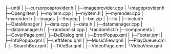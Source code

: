 ├─until
|   ├─cursorposprovider.h
|   ├─imageprovider.cpp
|   └imageprovider.h
├─OpenglItem
|     ├─myitem.cpp
|     ├─myitem.h
|     ├─myrender.cpp
|     └myrender.h
├─images
├─ffmpeg
|   ├─bin.zip
|   ├─lib
|   ├─include
├─DataManager
|      ├─data.cpp
|      ├─data.h
|      ├─datamanager.cpp
|      ├─datamanager.h
|      ├─randomlist.cpp
|      └randomlist.h
├─components
|     ├─CoverPage.qml
|     ├─DelDialog.qml
|     ├─ErrorPopup.qml
|     ├─Footer.qml
|     ├─InfoPopup.qml
|     ├─LeftMenu.qml
|     ├─MusicView.qml
|     ├─PlayQueue.qml
|     ├─SearchBox.qml
|     ├─TitleBar.qml
|     ├─VideoPage.qml
|     └VideoView.qml